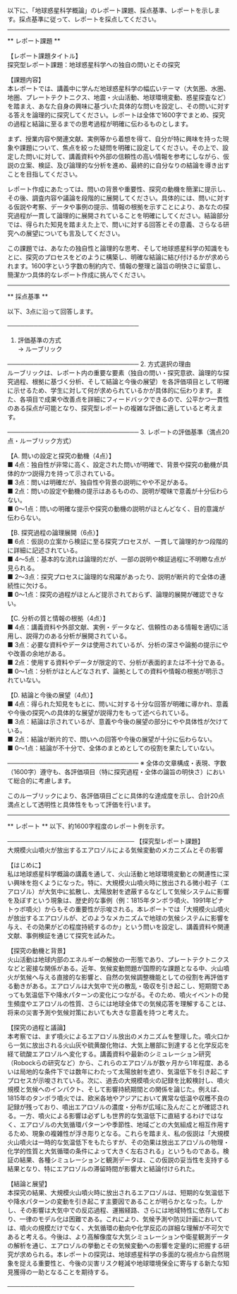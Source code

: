 以下に、「地球惑星科学概論」のレポート課題、採点基準、レポートを示します。採点基準に従って、レポートを採点してください。

---------------------------------------
** レポート課題 **

【レポート課題タイトル】  
探究型レポート課題：地球惑星科学への独自の問いとその探究

【課題内容】  
本レポートでは、講義中に学んだ地球惑星科学の幅広いテーマ（大気圏、水圏、地圏、プレートテクトニクス、地震・火山活動、地球環境変動、惑星探査など）を踏まえ、あなた自身の興味に基づいた具体的な問いを設定し、その問いに対する答えを論理的に探究してください。レポートは全体で1600字でまとめ、探究の過程と結論に至るまでの思考過程が明確に伝わるものとします。

まず、授業内容や関連文献、実例等から着想を得て、自分が特に興味を持った現象や課題について、焦点を絞った疑問を明確に設定してください。その上で、設定した問いに対して、講義資料や外部の信頼性の高い情報を参考にしながら、仮説の立案、検証、及び論理的な分析を進め、最終的に自分なりの結論を導き出すことを目指してください。

レポート作成にあたっては、問いの背景や重要性、探究の動機を簡潔に提示し、その後、調査内容や議論を段階的に展開してください。具体的には、問いに対する仮説や考察、データや事例の提示、情報の根拠を示すことにより、あなたの探究過程が一貫して論理的に展開されていることを明確にしてください。結論部分では、得られた知見を踏まえた上で、問いに対する回答とその意義、さらなる研究への展望についても言及してください。

この課題では、あなたの独自性と論理的な思考、そして地球惑星科学の知識をもとに、探究のプロセスをどのように構築し、明確な結論に結び付けるかが求められます。1600字という字数の制約内で、情報の整理と論旨の明快さに留意し、簡潔かつ具体的なレポート作成に挑んでください。

---------------------------------------
** 採点基準 **

以下、3点に沿って回答します。

──────────────────────────────
1. 評価基準の方式  
→ ルーブリック

──────────────────────────────
2. 方式選択の理由  
ルーブリックは、レポート内の重要な要素（独自の問い・探究意欲、論理的な探究過程、根拠に基づく分析、そして結論と今後の展望）を各評価項目として明確に示せるため、学生に対して何が求められているかが具体的に伝わります。また、各項目で成果や改善点を詳細にフィードバックできるので、公平かつ一貫性のある採点が可能となり、探究型レポートの複雑な評価に適していると考えます。

──────────────────────────────
3. レポートの評価基準（満点20点・ルーブリック方式）  

【A. 問いの設定と探究の動機（4点）】  
■ 4点：独自性が非常に高く、設定された問いが明確で、背景や探究の動機が具体的かつ説得力を持って示されている。  
■ 3点：問いは明確だが、独自性や背景の説明にやや不足がある。  
■ 2点：問いの設定や動機の提示はあるものの、説明が曖昧で意義が十分伝わらない。  
■ 0～1点：問いの明確な提示や探究の動機の説明がほとんどなく、目的意識が伝わらない。

【B. 探究過程の論理展開（6点）】  
■ 6点：仮説の立案から検証に至る探究プロセスが、一貫して論理的かつ段階的に詳細に記述されている。  
■ 4～5点：基本的な流れは論理的だが、一部の説明や検証過程に不明瞭な点が見られる。  
■ 2～3点：探究プロセスに論理的な飛躍があったり、説明が断片的で全体の連続性に欠ける。  
■ 0～1点：探究の過程がほとんど提示されておらず、論理的展開が確認できない。

【C. 分析の質と情報の根拠（4点）】  
■ 4点：講義資料や外部文献、実例・データなど、信頼性のある情報を適切に活用し、説得力のある分析が展開されている。  
■ 3点：必要な資料やデータは使用されているが、分析の深さや論拠の提示にやや改善の余地がある。  
■ 2点：使用する資料やデータが限定的で、分析が表面的または不十分である。  
■ 0～1点：分析がほとんどなされず、論拠としての資料や情報の根拠が明示されていない。

【D. 結論と今後の展望（4点）】  
■ 4点：得られた知見をもとに、問いに対する十分な回答が明確に導かれ、意義や今後の探究への具体的な展望が説得力をもって述べられている。  
■ 3点：結論は示されているが、意義や今後の展望の部分にやや具体性が欠けている。  
■ 2点：結論が断片的で、問いへの回答や今後の展望が十分に伝わらない。  
■ 0～1点：結論が不十分で、全体のまとめとしての役割を果たしていない。

──────────────────────────────
※ 全体の文章構成・表現、字数（1600字）遵守も、各評価項目（特に探究過程・全体の論旨の明快さ）において総合的に考慮します。

このルーブリックにより、各評価項目ごとに具体的な達成度を示し、合計20点満点として透明性と具体性をもって評価を行います。

---------------------------------------
** レポート **
以下、約1600字程度のレポート例を示す。

─────────────────────────────
【探究型レポート課題】  
大規模火山噴火が放出するエアロゾルによる気候変動のメカニズムとその影響

【はじめに】  
私は地球惑星科学概論の講義を通して、火山活動と地球環境変動との関連性に深い興味を抱くようになった。特に、大規模火山噴火時に放出される微小粒子（エアロゾル）が大気中に拡散し、太陽放射を遮蔽するなどして気候システムに影響を及ぼすという現象は、歴史的な事例（例：1815年タンボラ噴火、1991年ピナトゥボ噴火）からもその重要性が示唆される。本レポートでは「大規模火山噴火が放出するエアロゾルが、どのようなメカニズムで地球の気候システムに影響を与え、その効果がどの程度持続するのか」という問いを設定し、講義資料や関連文献、事例検証を通じて探究を試みた。

【探究の動機と背景】  
火山活動は地球内部のエネルギーの解放の一形態であり、プレートテクトニクスなどと密接な関係がある。近年、気候変動問題が国際的な課題となる中、火山噴火が気候へ与える直接的な影響と、自然の気候調整機能としての役割を再評価する動きがある。エアロゾルは大気中で光の散乱・吸収を引き起こし、短期間であっても気温低下や降水パターンの変化につながる。そのため、噴火イベントの発生頻度やエアロゾルの性質、さらには地球全体での気候応答を理解することは、将来の災害予測や気候対策においても大きな意義を持つと考えた。

【探究の過程と議論】  
本考察では、まず噴火によるエアロゾル放出のメカニズムを整理した。噴火口から一気に放出される火山灰や硫黄酸化物は、大気上層部に到達すると化学反応を経て硫酸エアロゾルへ変化する。講義資料や最新のシミュレーション研究（Robockらの研究など）から、これらのエアロゾルが数ヶ月から1年程度、あるいは局地的な条件下では数年にわたって太陽放射を遮り、気温低下を引き起こすプロセスが示唆されている。次に、過去の大規模噴火の記録を比較検討し、噴火規模と気候へのインパクト、そして影響持続期間との関係を論じた。例えば、1815年のタンボラ噴火では、欧米各地やアジアにおいて異常な低温や収穫不良の記録が残っており、噴出エアロゾルの濃度・分布が広域に及んだことが確認される。一方、噴火による影響は必ずしも世界的な気温低下に直結するわけではなく、エアロゾルの大気循環パターンや季節性、地域ごとの大気組成と相互作用するため、現象の複雑性が浮き彫りとなる。これらを踏まえ、私の仮説は「大規模火山噴火は一時的な気温低下をもたらすが、その効果は放出エアロゾルの物理・化学的性質と大気循環の条件によって大きく左右される」というものである。検証の結果、各種シミュレーションと観測データは、この仮説の妥当性を支持する結果となり、特にエアロゾルの滞留時間が影響大と結論付けられた。

【結論と展望】  
本探究の結果、大規模火山噴火時に放出されるエアロゾルは、短期的な気温低下や降水パターンの変動を引き起こす主要因であることが明らかとなった。しかし、その影響は大気中での反応過程、運搬経路、さらには地域特性に依存しており、一律のモデル化は困難である。これにより、気候予測や防災計画においては、噴火の規模だけでなく、大気循環の動向や化学反応の詳細な理解が不可欠であると考える。今後は、より高解像度な大気シミュレーションや衛星観測データの解析を通じ、エアロゾルの挙動とその気候変動への影響を定量的に把握する研究が求められる。本レポートの探究は、地球惑星科学の多面的な視点から自然現象を捉える重要性と、今後の災害リスク軽減や地球環境保全に寄与する新たな知見獲得の一助となることを期待する。

─────────────────────────────


